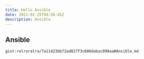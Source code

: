 ```yaml
---
title: Hello Ansible
date: 2021-02-25T04:56:45Z
description: Ansible
---
```


## Ansible
`gist:rolroralra/7a11423bb72ad827f3c686dabac898aa#Ansible.md`
